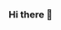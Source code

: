 ### Hi there 👋

<!--
**yenjcc/yenjcc** is a ✨ _special_ ✨ repository because its `README.md` (this file) appears on your GitHub profile.

I am a software developer with skills in mobile and web development using JavaScript
frameworks such as React and Angular and cross-platform developing tools like React Native,
Ionic, and NativeScript, I also have experience programming with PHP (Laravel). 

- 🔭 I’m currently working on ... React, React Native
-->

